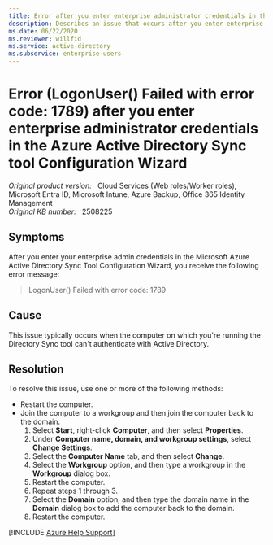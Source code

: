 ```yaml
---
title: Error after you enter enterprise administrator credentials in the Azure Active Directory Sync tool Configuration Wizard
description: Describes an issue that occurs after you enter enterprise admin credentials in the Azure Active Directory Sync tool Configuration Wizard. You receive error code 1789. A resolution is provided.
ms.date: 06/22/2020
ms.reviewer: willfid
ms.service: active-directory
ms.subservice: enterprise-users
---
```

# Error (LogonUser() Failed with error code: 1789) after you enter enterprise administrator credentials in the Azure Active Directory Sync tool Configuration Wizard

_Original product version:_ &nbsp; Cloud Services (Web roles/Worker roles), Microsoft Entra ID, Microsoft Intune, Azure Backup, Office 365 Identity Management  
_Original KB number:_ &nbsp; 2508225

## Symptoms

After you enter your enterprise admin credentials in the Microsoft Azure Active Directory Sync Tool Configuration Wizard, you receive the following error message:

> LogonUser() Failed with error code: 1789

## Cause

This issue typically occurs when the computer on which you're running the Directory Sync tool can't authenticate with Active Directory.

## Resolution

To resolve this issue, use one or more of the following methods:

- Restart the computer.
- Join the computer to a workgroup and then join the computer back to the domain.
  1. Select **Start**, right-click **Computer**, and then select **Properties**.
  2. Under **Computer name, domain, and workgroup settings**, select **Change Settings**.
  3. Select the **Computer Name** tab, and then select **Change**.
  4. Select the **Workgroup** option, and then type a workgroup in the **Workgroup** dialog box.
  5. Restart the computer.
  6. Repeat steps 1 through 3.
  7. Select the **Domain** option, and then type the domain name in the **Domain** dialog box to add the computer back to the domain.
  8. Restart the computer.

[!INCLUDE [Azure Help Support](../../../includes/azure-help-support.md)]
